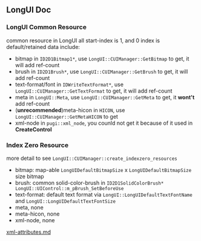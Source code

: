 ﻿## LongUI Doc

### LongUI Common Resource
  common resource in LongUI all start-index is 1, and 0 index is default/retained data include:
  - bitmap in `ID2D1Bitmap1*`, use `LongUI::CUIManager::GetBitmap` to get, it will add ref-count
  - brush in `ID2D1Brush*`, use `LongUI::CUIManager::GetBrush` to get, it will add ref-count
  - text-format/font in `IDWriteTextFormat*`, use `LongUI::CUIManager::GetTextFormat` to get, it will add ref-count
  - meta in `LongUI::Meta`, use `LongUI::CUIManager::GetMeta` to get, it **wont't** add ref-count
  - (**unrecommended**)meta-hicon in `HICON`, use `LongUI::CUIManager::GetMetaHICON` to get
  - xml-node in `pugi::xml_node`, you counld not get it because of it used in **CreateControl**
  
### Index Zero Resource
  more detail to see `LongUI::CUIManager::create_indexzero_resources`
  - bitmap: map-able `LongUIDefaultBitmapSize` x `LongUIDefaultBitmapSize` size bitmap
  - brush: common solid-color-brush in `ID2D1SolidColorBrush*  LongUI::UIControl::m_pBrush_SetBeforeUse`
  - text-format: default text format via `LongUI::LongUIDefaultTextFontName` and `LongUI::LongUIDefaultTextFontSize`
  - meta, none
  - meta-hicon, none
  - xml-node, none
  
  
[xml-attributes.md](./xml-attributes.md)